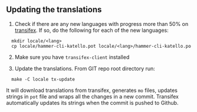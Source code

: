 Updating the translations
-------------------------

  1. Check if there are any new languages with progress more than 50% on [transifex](https://www.transifex.com/projects/p/katello/resource/hammer-cli-katello/). If so, do the following for each of the new languages:

  ```
    mkdir locale/<lang>
    cp locale/hammer-cli-katello.pot locale/<lang>/hammer-cli-katello.po
  ```
  2. Make sure you have `transifex-client` installed

  3. Update the translations. From GIT repo root directory run:

  ```
    make -C locale tx-update
  ```

  It will download translations from transifex, generates `mo` files, updates strings in `pot` file and wraps all the changes in a new commit. Transifex automatically updates its strings when the commit is pushed to Github.
